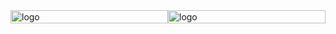 <div style="display: flex; width: 100%; justify-content: space-between;">
    <div style="width: 50%;">
        <img src="https://github-readme-stats.vercel.app/api/top-langs/?username=ymyuuu&layout=compact&theme=dynamic" alt="logo" style="width: 100%;">
    </div>
    <div style="width: 50%;">
        <img src="https://github-readme-stats-git-masterrstaa-rickstaa.vercel.app/api?username=duktig666&show_icons=true&count_private=true&theme=vue" alt="logo" style="width: 100%;">
    </div>
</div>
